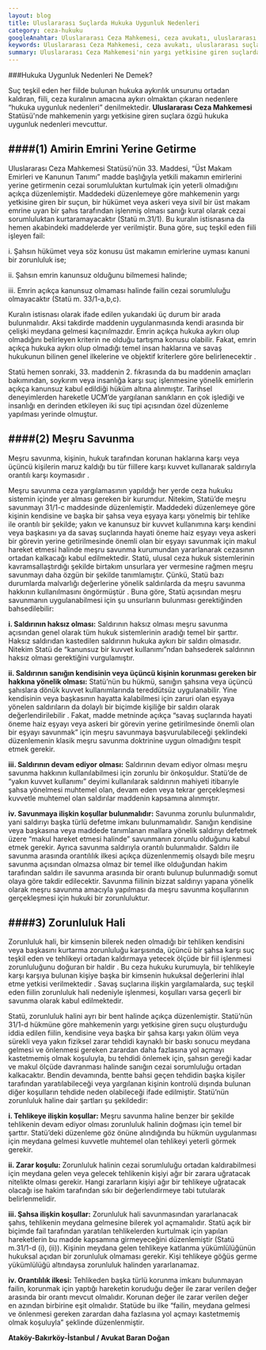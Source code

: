 ```yaml
---
layout: blog
title: Uluslararası Suçlarda Hukuka Uygunluk Nedenleri 
category: ceza-hukuku
googleAnahtar: Uluslararası Ceza Mahkemesi, ceza avukatı, uluslararası suçlarda hukuka uygunluk nedenleri, ağır ceza avukatı, ataköy avukat, bakırköy avukat, istanbul avukat
keywords: Uluslararası Ceza Mahkemesi, ceza avukatı, uluslararası suçlarda hukuka uygunluk nedenleri, ağır ceza avukatı, ataköy avukat, bakırköy avukat, istanbul avukat
summary: Uluslararası Ceza Mahkemesi'nin yargı yetkisine giren suçlarda hukuka uygunluk nedenleri olan meşru savunma, amirin emrini ifa ve zorunluluk hali incelenmiştir.
---
```


###Hukuka Uygunluk Nedenleri Ne Demek?


Suç teşkil eden her fiilde bulunan hukuka aykırılık unsurunu ortadan kaldıran, fiili, ceza kuralının amacına aykırı olmaktan çıkaran nedenlere “hukuka uygunluk nedenleri” denilmektedir. **Uluslararası Ceza Mahkemesi** Statüsü'nde mahkemenin yargı yetkisine giren suçlara özgü hukuka uygunluk nedenleri mevcuttur.

####(1)	Amirin Emrini Yerine Getirme
---

Uluslararası Ceza Mahkemesi Statüsü’nün 33. Maddesi, “Üst Makam Emirleri ve Kanunun Tanımı” madde başlığıyla yetkili makamın emirlerini yerine getirmenin cezai sorumluluktan kurtulmak için yeterli olmadığını açıkça düzenlemiştir. Maddedeki düzenlemeye göre mahkemenin yargı yetkisine giren bir suçun, bir hükümet veya askeri veya sivil bir üst makam emrine uyan bir şahıs tarafından işlenmiş olması sanığı kural olarak cezai sorumluluktan kurtaramayacaktır (Statü m.31/1). Bu kuralın istisnasına da hemen akabindeki maddelerde yer verilmiştir. Buna göre, suç teşkil eden fiili işleyen fail:	

i.  Şahsın hükümet veya söz konusu üst makamın emirlerine uyması kanuni bir zorunluluk ise;

ii. Şahsın emrin kanunsuz olduğunu bilmemesi halinde;

iii.  Emrin açıkça kanunsuz olmaması halinde failin cezai sorumluluğu olmayacaktır (Statü m. 33/1-a,b,c).

Kuralın istisnası olarak ifade edilen yukarıdaki üç durum bir arada bulunmalıdır. Aksi takdirde maddenin uygulanmasında kendi arasında bir çelişki meydana gelmesi kaçınılmazdır. Emrin açıkça hukuka aykırı olup olmadığını belirleyen kriterin ne olduğu tartışma konusu olabilir. Fakat, emrin açıkça hukuka aykırı olup olmadığı temel insan haklarına ve savaş hukukunun bilinen genel ilkelerine ve objektif kriterlere göre belirlenecektir .			

Statü hemen sonraki, 33. maddenin 2.  fıkrasında da bu maddenin amaçları bakımından, soykırım veya insanlığa karşı suç işlenmesine yönelik emirlerin açıkça kanunsuz kabul edildiği hüküm altına alınmıştır. Tarihsel deneyimlerden hareketle UCM’de yargılanan sanıkların en çok işlediği ve insanlığı en derinden etkileyen iki suç tipi açısından özel düzenleme yapılması yerinde olmuştur.

####(2) Meşru Savunma
---

Meşru savunma, kişinin, hukuk tarafından korunan haklarına karşı veya üçüncü kişilerin maruz kaldığı bu tür fiillere karşı kuvvet kullanarak saldırıyla orantılı karşı koymasıdır . 		

Meşru savunma ceza yargılamasının yapıldığı her yerde ceza hukuku sistemin içinde yer alması gereken bir kurumdur. Nitekim, Statü’de meşru savunmayı 31/1-c maddesinde düzenlemiştir. Maddedeki düzenlemeye göre kişinin kendisine ve başka bir şahsa veya eşyaya karşı yönelmiş bir tehlike ile orantılı bir şekilde; yakın ve kanunsuz bir kuvvet kullanımına karşı kendini veya başkasını ya da savaş suçlarında hayati öneme haiz eşyayı veya askeri bir görevin yerine getirilmesinde önemli olan bir eşyayı savunmak için makul hareket etmesi halinde meşru savunma kurumundan yararlanarak cezasının ortadan kalkacağı kabul edilmektedir. Statü, ulusal ceza hukuk sistemlerinin kavramsallaştırdığı şekilde birtakım unsurlara yer vermesine rağmen meşru savunmayı daha özgün bir şekilde tanımlamıştır. Çünkü, Statü bazı durumlarda malvarlığı değerlerine yönelik saldırılarda da meşru savunma hakkının kullanılmasını öngörmüştür . Buna göre, Statü açısından meşru savunmanın uygulanabilmesi için şu unsurların bulunması gerektiğinden bahsedilebilir:  

**i.	Saldırının haksız olması:** Saldırının haksız olması meşru savunma açısından genel olarak tüm hukuk sistemlerinin aradığı temel bir şarttır. Haksız saldırıdan kastedilen saldırının hukuka aykırı bir saldırı olmasıdır. Nitekim Statü de “kanunsuz bir kuvvet kullanımı”ndan bahsederek saldırının haksız olması gerektiğini vurgulamıştır.

**ii.	Saldırının sanığın kendisinin veya üçüncü kişinin korunması gereken bir hakkına yönelik olması:** Statü’nün bu hükmü, sanığın şahsına veya üçüncü şahıslara dönük kuvvet kullanımlarında tereddütsüz uygulanabilir. Yine kendisinin veya başkasının hayatta kalabilmesi için zaruri olan eşyaya yönelen saldırıların da dolaylı bir biçimde kişiliğe bir saldırı olarak değerlendirilebilir . Fakat, madde metninde açıkça “savaş suçlarında hayati öneme haiz eşyayı veya askeri bir görevin yerine getirilmesinde önemli olan bir eşyayı savunmak” için meşru savunmaya başvurulabileceği  şeklindeki düzenlemenin klasik meşru savunma doktrinine uygun olmadığını tespit etmek gerekir.

**iii.	Saldırının devam ediyor olması:** Saldırının devam ediyor olması meşru savunma hakkının kullanılabilmesi için zorunlu bir önkoşuldur. Statü’de de “yakın kuvvet kullanımı” deyimi kullanılarak saldırının mahiyeti itibarıyle şahsa yönelmesi muhtemel olan, devam eden veya tekrar gerçekleşmesi kuvvetle muhtemel olan saldırılar maddenin kapsamına alınmıştır.

**iv.	Savunmaya ilişkin koşullar bulunmalıdır:** Savunma zorunlu bulunmalıdır, yani saldırıyı başka türlü defetme imkanı bulunmamalıdır. Sanığın kendisine veya başkasına veya maddede tanımlanan mallara yönelik saldırıyı defetmek üzere “makul hareket etmesi halinde” savunmanın zorunlu olduğunu kabul etmek gerekir. Ayrıca savunma saldırıyla orantılı bulunmalıdır. Saldırı ile savunma arasında orantılılık ilkesi açıkça	düzenlenmemiş olsaydı bile meşru savunma açısından olmazsa olmaz bir temel ilke olduğundan hakim tarafından saldırı ile savunma arasında bir orantı bulunup bulunmadığı somut olaya göre takdir edilecektir. Savunma fiilinin bizzat saldırıyı yapana yönelik olarak meşru savunma amacıyla yapılması da meşru savunma koşullarının gerçekleşmesi için hukuki bir zorunluluktur.

####3)  Zorunluluk Hali  	
---
	
Zorunluluk hali, bir kimsenin bilerek neden olmadığı bir tehliken kendisini veya başkasını kurtarma zorunluluğu karşısında, üçüncü bir şahsa karşı suç teşkil eden ve tehlikeyi ortadan kaldırmaya yetecek ölçüde bir fiil işlenmesi zorunluluğunu doğuran bir haldir . Bu ceza hukuku kurumuyla, bir tehlikeyle karşı karşıya bulunan kişiye başka bir kimsenin hukuksal değerlerini ihlal etme yetkisi verilmektedir . Savaş suçlarına ilişkin yargılamalarda, suç teşkil eden fiilin zorunluluk hali nedeniyle işlenmesi, koşulları varsa geçerli bir savunma olarak kabul edilmektedir.

Statü, zorunluluk halini ayrı bir bent halinde açıkça düzenlemiştir. Statü’nün 31/1-d hükmüne göre  mahkemenin yargı yetkisine giren suçu oluşturduğu iddia edilen fiilin, kendisine veya başka bir şahsa karşı yakın ölüm veya sürekli veya yakın fiziksel zarar tehdidi kaynaklı bir baskı sonucu meydana gelmesi ve önlenmesi gereken zarardan daha fazlasına yol açmayı kastetmemiş olmak koşuluyla, bu tehdidi önlemek için, şahsın gereği kadar ve makul ölçüde davranması halinde sanığın cezai sorumluluğu ortadan kalkacaktır. Bendin devamında, bentte bahsi geçen tehdidin başka kişiler tarafından yaratılabileceği veya yargılanan kişinin kontrolü dışında bulunan diğer koşulların tehdide neden olabileceği ifade edilmiştir. Statü’nün zorunluluk haline dair şartları şu şekildedir:

**i.	Tehlikeye ilişkin koşullar:** Meşru savunma haline benzer bir şekilde tehlikenin devam ediyor olması zorunluluk halinin doğması için temel bir şarttır. Statü’deki düzenleme göz önüne alındığında bu hükmün uygulanması için meydana gelmesi kuvvetle muhtemel olan tehlikeyi yeterli görmek gerekir.

**ii.	Zarar koşulu:** Zorunluluk halinin cezai sorumluluğu ortadan kaldırabilmesi için meydana gelen veya gelecek tehlikenin kişiyi ağır bir zarara uğratacak nitelikte olması gerekir. Hangi zararların kişiyi ağır bir tehlikeye uğratacak olacağı ise hakim tarafından sıkı bir değerlendirmeye tabi tutularak belirlenmelidir.

**iii.	Şahsa ilişkin koşullar:** Zorunluluk hali savunmasından yararlanacak şahıs, tehlikenin meydana gelmesine bilerek yol açmamalıdır. Statü açık bir biçimde fail tarafından yaratılan tehlikelerden kurtulmak için yapılan hareketlerin bu madde kapsamına girmeyeceğini düzenlemiştir (Statü m.31/1-d (i), (ii)). Kişinin meydana gelen tehlikeye katlanma yükümlülüğünün hukuksal açıdan bir zorunluluk olmaması gerekir. Kişi tehlikeye göğüs germe yükümlülüğü altındaysa zorunluluk halinden yararlanamaz.

**iv.	Orantılılık ilkesi:** Tehlikeden başka türlü korunma imkanı bulunmayan failin, korunmak için yaptığı hareketin koruduğu değer ile zarar verilen değer arasında bir orantı mevcut olmalıdır. Korunan değer ile zarar verilen değer en azından birbirine eşit olmalıdır. Statüde bu ilke “failin, meydana gelmesi ve önlenmesi gereken zarardan daha fazlasına yol açmayı kastetmemiş olmak koşuluyla” şeklinde düzenlenmiştir.

**Ataköy-Bakırköy-İstanbul / Avukat Baran Doğan**
